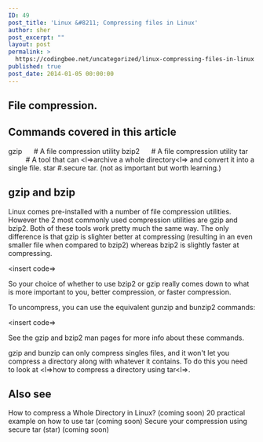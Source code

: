 ```yaml
---
ID: 49
post_title: 'Linux &#8211; Compressing files in Linux'
author: sher
post_excerpt: ""
layout: post
permalink: >
  https://codingbee.net/uncategorized/linux-compressing-files-in-linux
published: true
post_date: 2014-01-05 00:00:00
---
```

## File compression.

## Commands covered in this article
gzip       # A file compression utility
bzip2        # A file compression utility
tar              # A tool that can &lt;l=>archive a whole directory&lt;l=> and convert it into a single file.
star #.secure tar. (not as important but worth learning.)


## gzip and bzip
Linux comes pre-installed with a number of file compression utilities. However the 2 most commonly used compression utilities are gzip and bzip2. Both of these tools work pretty much the same way. The only difference is that gzip is slighter better at compressing (resulting in an even smaller file when compared to bzip2) whereas bzip2 is slightly faster at compressing.

&lt;insert code=>


So your choice of whether to use bzip2 or gzip really comes down to what is more important to you, better compression, or faster compression.

To uncompress, you can use the equivalent gunzip and bunzip2 commands:

&lt;insert code=>


See the gzip and bzip2 man pages for more info about these commands.

gzip and bunzip can only compress singles files, and it won't let you compress a directory along with whatever it contains. To do this you need to look at &lt;l=>how to compress a directory using tar&lt;l=>.


## Also see
How to compress a Whole Directory in Linux? (coming soon)
20 practical example on how to use tar (coming soon)
Secure your compression using secure tar (star) (coming soon)